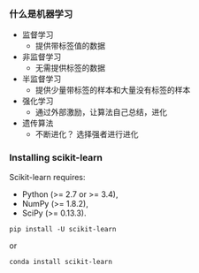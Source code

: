 ### 什么是机器学习
- 监督学习  
	- 提供带标签值的数据
- 非监督学习  
	- 无需提供标签的数据
- 半监督学习  
	- 提供少量带标签的样本和大量没有标签的样本
- 强化学习
	- 通过外部激励，让算法自己总结，进化
- 遗传算法
	- 不断进化？ 选择强者进行进化
	
### Installing scikit-learn
Scikit-learn requires:  
- Python (>= 2.7 or >= 3.4),
- NumPy (>= 1.8.2),
- SciPy (>= 0.13.3).

```
pip install -U scikit-learn
```
or
```
conda install scikit-learn
```